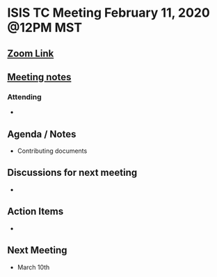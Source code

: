 # ISIS TC Meeting February 11, 2020 @12PM MST

## [Zoom Link](https://zoom.us/j/168139350)

## [Meeting notes]()

### Attending
 -

## Agenda / Notes
 - Contributing documents

## Discussions for next meeting
 -

## Action Items
 -

## Next Meeting
 - March 10th
